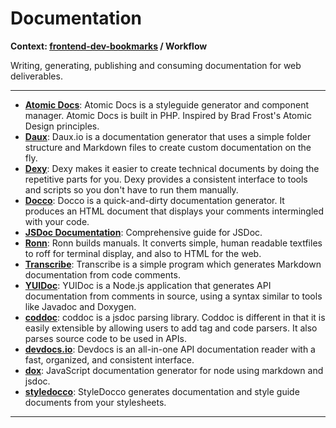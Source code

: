 # Documentation

**Context: [frontend-dev-bookmarks](../README.md) / Workflow**

Writing, generating, publishing and consuming documentation for web deliverables.

---

- **[Atomic Docs](http://atomicdocs.io/)**: Atomic Docs is a styleguide generator and component manager. Atomic Docs is built in PHP. Inspired by Brad Frost's Atomic Design principles.
- **[Daux](http://daux.io/)**: Daux.io is a documentation generator that uses a simple folder structure and Markdown files to create custom documentation on the fly.
- **[Dexy](http://www.dexy.it/)**: Dexy makes it easier to create technical documents by doing the repetitive parts for you. Dexy provides a consistent interface to tools and scripts so you don't have to run them manually.
- **[Docco](http://jashkenas.github.io/docco/)**: Docco is a quick-and-dirty documentation generator. It produces an HTML document that displays your comments intermingled with your code.
- **[JSDoc Documentation](http://usejsdoc.org/)**: Comprehensive guide for JSDoc.
- **[Ronn](https://github.com/rtomayko/ronn)**: Ronn builds manuals. It converts simple, human readable textfiles to roff for terminal display, and also to HTML for the web.
- **[Transcribe](https://github.com/plaid/transcribe)**: Transcribe is a simple program which generates Markdown documentation from code comments.
- **[YUIDoc](http://yui.github.io/yuidoc/)**: YUIDoc is a Node.js application that generates API documentation from comments in source, using a syntax similar to tools like Javadoc and Doxygen.
- **[coddoc](http://doug-martin.github.io/coddoc/)**: coddoc is a jsdoc parsing library. Coddoc is different in that it is easily extensible by allowing users to add tag and code parsers. It also parses source code to be used in APIs.
- **[devdocs.io](http://devdocs.io/)**: Devdocs is an all-in-one API documentation reader with a fast, organized, and consistent interface.
- **[dox](https://github.com/visionmedia/dox)**: JavaScript documentation generator for node using markdown and jsdoc.
- **[styledocco](http://jacobrask.github.io/styledocco/)**: StyleDocco generates documentation and style guide documents from your stylesheets.

---
